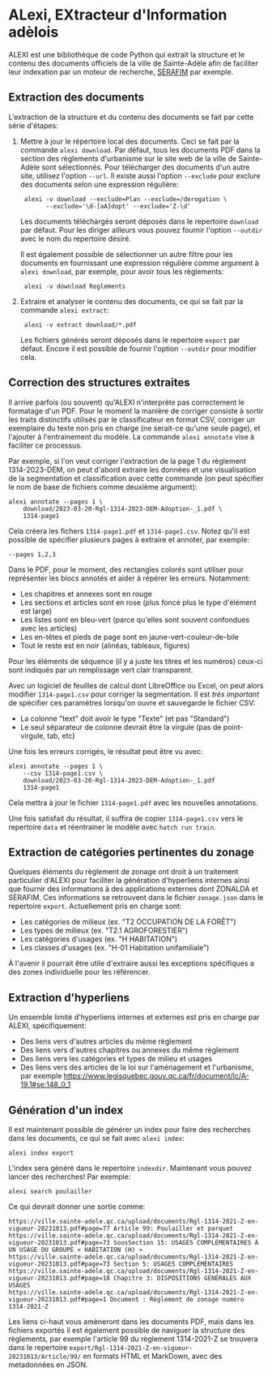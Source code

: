 ALexi, EXtracteur d'Information adèlois
=======================================

ALEXI est une bibliothèque de code Python qui extrait la structure et
le contenu des documents officiels de la ville de Sainte-Adèle afin de
faciliter leur indexation par un moteur de recherche,
[SÈRAFIM](https://github.com/dhdaines/serafim) par exemple.

Extraction des documents
------------------------

L'extraction de la structure et du contenu des documents se fait par
cette série d'étapes:

1. Mettre à jour le répertoire local des documents.  Ceci se fait
   par la commande `alexi download`.  Par défaut, tous les documents PDF
   dans la section des
   règlements d'urbanisme sur le site web de la ville de Sainte-Adèle
   sont sélectionnés.  Pour télécharger des documents d'un autre site,
   utilisez l'option `--url`.  Il existe aussi
   l'option `--exclude` pour exclure des documents selon une expression
   régulière:

        alexi -v download --exclude=Plan --exclude=/derogation \
              --exclude='\d-[aA]dopt' --exclude='Z-\d'

   Les documents téléchargés seront déposés dans le repertoire
   `download` par défaut.  Pour les diriger ailleurs vous pouvez
   fournir l'option `--outdir` avec le nom du repertoire désiré.
   
   Il est également possible de sélectionner un autre filtre pour les
   documents en fournissant une expression régulière comme argument à
   `alexi download`, par exemple, pour avoir tous les règlements:
   
        alexi -v download Reglements
   
2. Extraire et analyser le contenu des documents, ce qui se fait par
   la commande `alexi extract`:
   
        alexi -v extract download/*.pdf
   
   Les fichiers générés seront déposés dans le repertoire `export` par
   défaut.  Encore il est possible de fournir l'option `--outdir` pour
   modifier cela.

Correction des structures extraites
-----------------------------------

Il arrive parfois (ou souvent) qu'ALEXI n'interprète pas correctement
le formatage d'un PDF.  Pour le moment la manière de corriger consiste
à sortir les traits distinctifs utilisés par le classificateur en
format CSV, corriger un exemplaire du texte non pris en charge (ne
serait-ce qu'une seule page), et l'ajouter à l'entrainement du modèle.
La commande `alexi annotate` vise à faciliter ce processus.

Par exemple, si l'on veut corriger l'extraction de la page 1 du
règlement 1314-2023-DEM, on peut d'abord extraire les données et une
visualisation de la segmentation et classification avec cette commande
(on peut spécifier le nom de base de fichiers comme deuxième argument):

    alexi annotate --pages 1 \
        download/2023-03-20-Rgl-1314-2023-DEM-Adoption-_1.pdf \
        1314-page1

Cela créera les fichers `1314-page1.pdf` et `1314-page1.csv`. Notez
qu'il est possible de spécifier plusieurs pages à extraire et
annoter, par exemple:

    --pages 1,2,3

Dans le PDF, pour le moment, des rectangles colorés sont utiliser pour
représenter les blocs annotés et aider à répérer les erreurs.
Notamment:

- Les chapitres et annexes sont en rouge
- Les sections et articles sont en rose (plus foncé plus le type
  d'élément est large)
- Les listes sont en bleu-vert (parce qu'elles sont souvent confondues
  avec les articles)
- Les en-têtes et pieds de page sont en jaune-vert-couleur-de-bile
- Tout le reste est en noir (alinéas, tableaux, figures)

Pour les éléments de séquence (il y a juste les titres et les numéros)
ceux-ci sont indiqués par un remplissage vert clair transparent.

Avec un logiciel de feuilles de calcul dont LibreOffice ou Excel, on
peut alors modifier `1314-page1.csv` pour corriger la segmentation.
Il est *très important* de spécifier ces paramètres lorsqu'on ouvre et
sauvegarde le fichier CSV:

- La colonne "text" doit avoir le type "Texte" (et pas "Standard")
- Le seul séparateur de colonne devrait être la virgule (pas de
  point-virgule, tab, etc)

Une fois les erreurs corrigés, le résultat peut être vu avec:

    alexi annotate --pages 1 \
        --csv 1314-page1.csv \
        download/2023-03-20-Rgl-1314-2023-DEM-Adoption-_1.pdf
        1314-page1

Cela mettra à jour le fichier `1314-page1.pdf` avec les nouvelles
annotations.

Une fois satisfait du résultat, il suffira de copier `1314-page1.csv`
vers le repertoire `data` et réentrainer le modèle avec
`hatch run train`.

Extraction de catégories pertinentes du zonage
----------------------------------------------

Quelques éléments du règlement de zonage ont droit à un traitement
particulier d'ALEXI pour faciliter la génération d'hyperliens internes
ainsi que fournir des informations à des applications externes dont
ZONALDA et SÈRAFIM.  Ces informations se retrouvent dans le fichier
`zonage.json` dans le repertoire `export`.  Actuellement pris en
charge sont:

- Les catégories de milieux (ex. "T2 OCCUPATION DE LA FORÊT")
- Les types de milieux (ex. "T2.1 AGROFORESTIER")
- Les catégories d'usages (ex. "H HABITATION")
- Les classes d'usages (ex. "H-01 Habitation unifamiliale")

À l'avenir il pourrait être utile d'extraire aussi les exceptions
spécifiques a des zones individuelle pour les référencer.

Extraction d'hyperliens
-----------------------

Un ensemble limité d'hyperliens internes et externes est pris en
charge par ALEXI, spécifiquement:

- Des liens vers d'autres articles du même règlement
- Des liens vers d'autres chapitres ou annexes du même règlement
- Des liens vers les catégories et types de milieu et usages
- Des liens vers des articles de la loi sur l'aménagement et
  l'urbanisme, par exemple
  https://www.legisquebec.gouv.qc.ca/fr/document/lc/A-19.1#se:148_0_1



Génération d'un index
---------------------

Il est maintenant possible de générer un index pour faire des
recherches dans les documents, ce qui se fait avec `alexi index`:

    alexi index export

L'index sera généré dans le repertoire `indexdir`.  Maintenant vous
pouvez lancer des recherches!  Par exemple:

    alexi search poulailler

Ce qui devrait donner une sortie comme:

    https://ville.sainte-adele.qc.ca/upload/documents/Rgl-1314-2021-Z-en-vigueur-20231013.pdf#page=77 Article 99: Poulailler et parquet
    https://ville.sainte-adele.qc.ca/upload/documents/Rgl-1314-2021-Z-en-vigueur-20231013.pdf#page=73 SousSection 15: USAGES COMPLÉMENTAIRES À UN USAGE DU GROUPE « HABITATION (H) »
    https://ville.sainte-adele.qc.ca/upload/documents/Rgl-1314-2021-Z-en-vigueur-20231013.pdf#page=73 Section 5: USAGES COMPLÉMENTAIRES
    https://ville.sainte-adele.qc.ca/upload/documents/Rgl-1314-2021-Z-en-vigueur-20231013.pdf#page=18 Chapitre 3: DISPOSITIONS GÉNÉRALES AUX USAGES
    https://ville.sainte-adele.qc.ca/upload/documents/Rgl-1314-2021-Z-en-vigueur-20231013.pdf#page=1 Document : Règlement de zonage numéro 1314-2021-Z

Les liens ci-haut vous amèneront dans les documents PDF, mais dans les
fichiers exportés il est également possible de naviguer la structure
des règlements, par exemple l'article 99 du règlement 1314-2021-Z se
trouvera dans le repertoire
`export/Rgl-1314-2021-Z-en-vigueur-20231013/Article/99/` en formats
HTML et MarkDown, avec des metadonnées en JSON.
